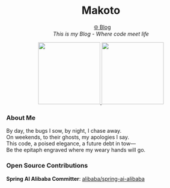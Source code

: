 
<h1 align="center">Makoto</h1>
<p align="center">  
  <a href="https://makoto-blog.vercel.app/" target="_blank">🌐 Blog</a>
  <br>
  <em>This is my Blog - Where code meet life</em>
  <br>
</p>


<p align="center">
  <a href="https://github.com/zxuexingzhijie">
    <img height="165" src="https://github-readme-stats.vercel.app/api?username=zxuexingzhijie&show_icons=true&theme=vue" />
  </a>
  <a href="https://github.com/zxuexingzhijie">
    <img height="165" src="https://github-readme-stats.vercel.app/api/top-langs/?username=zxuexingzhijie&layout=compact&theme=vue&cache_seconds=60" />
  </a>
</p>

<h3>About Me</h3>
<p>
  By day, the bugs I sow, by night, I chase away.<br>
  On weekends, to their ghosts, my apologies I say.<br>
  This code, a poised elegance, a future debt in tow—<br>
  Be the epitaph engraved where my weary hands will go.
</p>

<h3>Open Source Contributions</h3>
<p>
  <b>Spring AI Alibaba Committer</b>: <a href="https://github.com/alibaba/spring-ai-alibaba">alibaba/spring-ai-alibaba</a>
</p>
